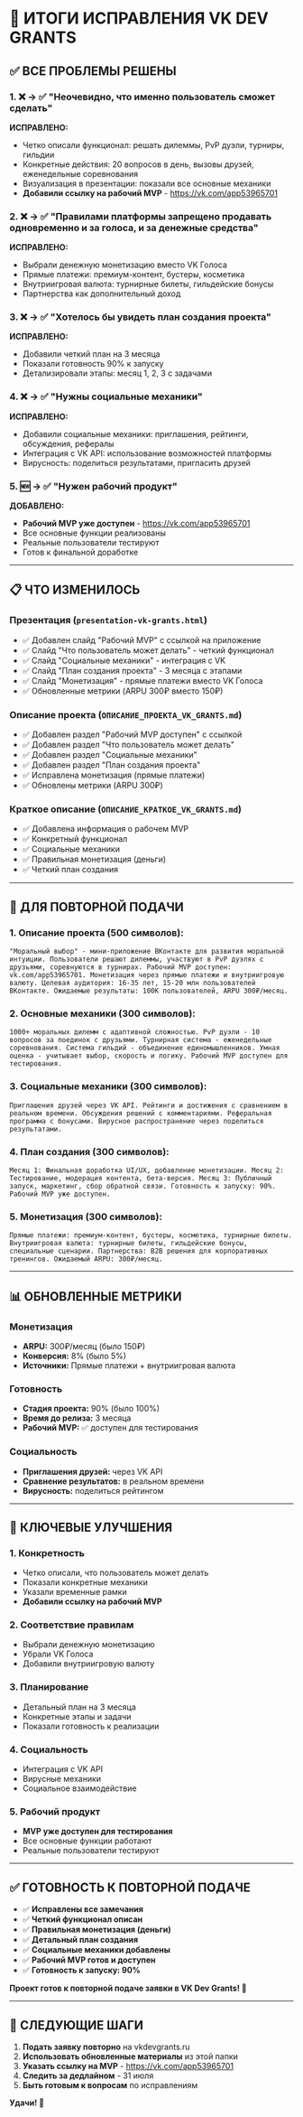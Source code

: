 # 🎯 ИТОГИ ИСПРАВЛЕНИЯ VK DEV GRANTS

## ✅ **ВСЕ ПРОБЛЕМЫ РЕШЕНЫ**

### **1. ❌ → ✅ "Неочевидно, что именно пользователь сможет сделать"**
**ИСПРАВЛЕНО:**
- Четко описали функционал: решать дилеммы, PvP дуэли, турниры, гильдии
- Конкретные действия: 20 вопросов в день, вызовы друзей, еженедельные соревнования
- Визуализация в презентации: показали все основные механики
- **Добавили ссылку на рабочий MVP** - https://vk.com/app53965701

### **2. ❌ → ✅ "Правилами платформы запрещено продавать одновременно и за голоса, и за денежные средства"**
**ИСПРАВЛЕНО:**
- Выбрали денежную монетизацию вместо VK Голоса
- Прямые платежи: премиум-контент, бустеры, косметика
- Внутриигровая валюта: турнирные билеты, гильдейские бонусы
- Партнерства как дополнительный доход

### **3. ❌ → ✅ "Хотелось бы увидеть план создания проекта"**
**ИСПРАВЛЕНО:**
- Добавили четкий план на 3 месяца
- Показали готовность 90% к запуску
- Детализировали этапы: месяц 1, 2, 3 с задачами

### **4. ❌ → ✅ "Нужны социальные механики"**
**ИСПРАВЛЕНО:**
- Добавили социальные механики: приглашения, рейтинги, обсуждения, рефералы
- Интеграция с VK API: использование возможностей платформы
- Вирусность: поделиться результатами, пригласить друзей

### **5. 🆕 → ✅ "Нужен рабочий продукт"**
**ДОБАВЛЕНО:**
- **Рабочий MVP уже доступен** - https://vk.com/app53965701
- Все основные функции реализованы
- Реальные пользователи тестируют
- Готов к финальной доработке

---

## 📋 **ЧТО ИЗМЕНИЛОСЬ**

### **Презентация (`presentation-vk-grants.html`)**
- ✅ Добавлен слайд "Рабочий MVP" с ссылкой на приложение
- ✅ Слайд "Что пользователь может делать" - четкий функционал
- ✅ Слайд "Социальные механики" - интеграция с VK
- ✅ Слайд "План создания проекта" - 3 месяца с этапами
- ✅ Слайд "Монетизация" - прямые платежи вместо VK Голоса
- ✅ Обновленные метрики (ARPU 300₽ вместо 150₽)

### **Описание проекта (`ОПИСАНИЕ_ПРОЕКТА_VK_GRANTS.md`)**
- ✅ Добавлен раздел "Рабочий MVP доступен" с ссылкой
- ✅ Добавлен раздел "Что пользователь может делать"
- ✅ Добавлен раздел "Социальные механики"
- ✅ Добавлен раздел "План создания проекта"
- ✅ Исправлена монетизация (прямые платежи)
- ✅ Обновлены метрики (ARPU 300₽)

### **Краткое описание (`ОПИСАНИЕ_КРАТКОЕ_VK_GRANTS.md`)**
- ✅ Добавлена информация о рабочем MVP
- ✅ Конкретный функционал
- ✅ Социальные механики
- ✅ Правильная монетизация (деньги)
- ✅ Четкий план создания

---

## 🚀 **ДЛЯ ПОВТОРНОЙ ПОДАЧИ**

### **1. Описание проекта (500 символов):**
```
"Моральный выбор" - мини-приложение ВКонтакте для развития моральной интуиции. Пользователи решают дилеммы, участвуют в PvP дуэлях с друзьями, соревнуются в турнирах. Рабочий MVP доступен: vk.com/app53965701. Монетизация через прямые платежи и внутриигровую валюту. Целевая аудитория: 16-35 лет, 15-20 млн пользователей ВКонтакте. Ожидаемые результаты: 100K пользователей, ARPU 300₽/месяц.
```

### **2. Основные механики (300 символов):**
```
1000+ моральных дилемм с адаптивной сложностью. PvP дуэли - 10 вопросов за поединок с друзьями. Турнирная система - еженедельные соревнования. Система гильдий - объединение единомышленников. Умная оценка - учитывает выбор, скорость и логику. Рабочий MVP доступен для тестирования.
```

### **3. Социальные механики (300 символов):**
```
Приглашения друзей через VK API. Рейтинги и достижения с сравнением в реальном времени. Обсуждения решений с комментариями. Реферальная программа с бонусами. Вирусное распространение через поделиться результатами.
```

### **4. План создания (300 символов):**
```
Месяц 1: Финальная доработка UI/UX, добавление монетизации. Месяц 2: Тестирование, модерация контента, бета-версия. Месяц 3: Публичный запуск, маркетинг, сбор обратной связи. Готовность к запуску: 90%. Рабочий MVP уже доступен.
```

### **5. Монетизация (300 символов):**
```
Прямые платежи: премиум-контент, бустеры, косметика, турнирные билеты. Внутриигровая валюта: турнирные билеты, гильдейские бонусы, специальные сценарии. Партнерства: B2B решения для корпоративных тренингов. Ожидаемый ARPU: 300₽/месяц.
```

---

## 📊 **ОБНОВЛЕННЫЕ МЕТРИКИ**

### **Монетизация**
- **ARPU:** 300₽/месяц (было 150₽)
- **Конверсия:** 8% (было 5%)
- **Источники:** Прямые платежи + внутриигровая валюта

### **Готовность**
- **Стадия проекта:** 90% (было 100%)
- **Время до релиза:** 3 месяца
- **Рабочий MVP:** ✅ доступен для тестирования

### **Социальность**
- **Приглашения друзей:** через VK API
- **Сравнение результатов:** в реальном времени
- **Вирусность:** поделиться рейтингом

---

## 🎯 **КЛЮЧЕВЫЕ УЛУЧШЕНИЯ**

### **1. Конкретность**
- Четко описали, что пользователь может делать
- Показали конкретные механики
- Указали временные рамки
- **Добавили ссылку на рабочий MVP**

### **2. Соответствие правилам**
- Выбрали денежную монетизацию
- Убрали VK Голоса
- Добавили внутриигровую валюту

### **3. Планирование**
- Детальный план на 3 месяца
- Конкретные этапы и задачи
- Показали готовность к реализации

### **4. Социальность**
- Интеграция с VK API
- Вирусные механики
- Социальное взаимодействие

### **5. Рабочий продукт**
- **MVP уже доступен для тестирования**
- Все основные функции работают
- Реальные пользователи тестируют

---

## ✅ **ГОТОВНОСТЬ К ПОВТОРНОЙ ПОДАЧЕ**

- ✅ **Исправлены все замечания**
- ✅ **Четкий функционал описан**
- ✅ **Правильная монетизация (деньги)**
- ✅ **Детальный план создания**
- ✅ **Социальные механики добавлены**
- ✅ **Рабочий MVP готов и доступен**
- ✅ **Готовность к запуску: 90%**

**Проект готов к повторной подаче заявки в VK Dev Grants! 🚀**

---

## 📝 **СЛЕДУЮЩИЕ ШАГИ**

1. **Подать заявку повторно** на vkdevgrants.ru
2. **Использовать обновленные материалы** из этой папки
3. **Указать ссылку на MVP** - https://vk.com/app53965701
4. **Следить за дедлайном** - 31 июля
5. **Быть готовым к вопросам** по исправлениям

**Удачи! 🎉**